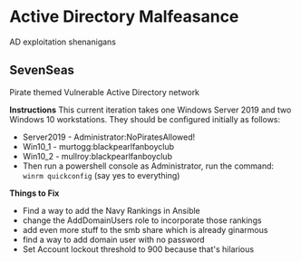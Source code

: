 # Active Directory Malfeasance
AD exploitation shenanigans

## SevenSeas
Pirate themed Vulnerable Active Directory network

**Instructions**
This current iteration takes one Windows Server 2019 and two Windows 10 workstations. They should be configured initially as follows:
  - Server2019 - Administrator:NoPiratesAllowed!
  - Win10_1 - murtogg:blackpearlfanboyclub
  - Win10_2 - mullroy:blackpearlfanboyclub
  - Then run a powershell console as Administrator, run the command: `winrm quickconfig` (say yes to everything)


**Things to Fix**
 - Find a way to add the Navy Rankings in Ansible
 - change the AddDomainUsers role to incorporate those rankings
 - add even more stuff to the smb share which is already ginarmous
 - find a way to add domain user with no password
 - Set Account lockout threshold to 900 because that's hilarious
